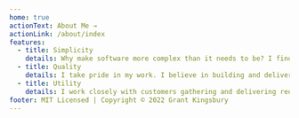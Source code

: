 ```yaml
---
home: true
actionText: About Me →
actionLink: /about/index
features:
  - title: Simplicity
    details: Why make software more complex than it needs to be? I find the best tools for the job to keep development time and maintence minimal.
  - title: Quality
    details: I take pride in my work. I believe in building and delivering only high quality software.
  - title: Utility
    details: I work closely with customers gathering and delivering requirements on time, while responding to user feedback.  
footer: MIT Licensed | Copyright © 2022 Grant Kingsbury
---
```


<!-- <div class="flex flex-wrap">
  <div class="lg:basis-1/3 px-5">
    <h2>Simplicity</h2>
    <p>Why make software more complex than it needs to be? I find the best tools for the job to keep development time and maintence minial. </p>
  </div>
  <div class="lg:basis-1/3">
    <h2>Quality</h2>
    <p>I take pride in the work that I produce. </p>
  </div>
  <div class="lg:basis-1/3 px-5">
    <h2>Utility</h2>
    <p>There's a lot of bad software out there.</p>
  </div>
</div> -->
